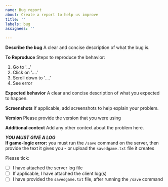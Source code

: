 ```yaml
---
name: Bug report
about: Create a report to help us improve
title: ''
labels: bug
assignees: ''

---
```


**Describe the bug**
A clear and concise description of what the bug is.

**To Reproduce**
Steps to reproduce the behavior:
1. Go to '...'
2. Click on '....'
3. Scroll down to '....'
4. See error

**Expected behavior**
A clear and concise description of what you expected to happen.

**Screenshots**
If applicable, add screenshots to help explain your problem.

**Version**
Please provide the version that you were using

**Additional context**
Add any other context about the problem here.

***YOU MUST GIVE A LOG***  
**If game-logic error:** you must run the `/save` command on the server, then provide the text it gives you - or upload the `savedgame.txt` file it creates

Please tick:
- [ ] I have attached the server log file
- [ ] If applicable, I have attached the client log(s)
- [ ] I have provided the `savedgame.txt` file, after running the `/save` command
